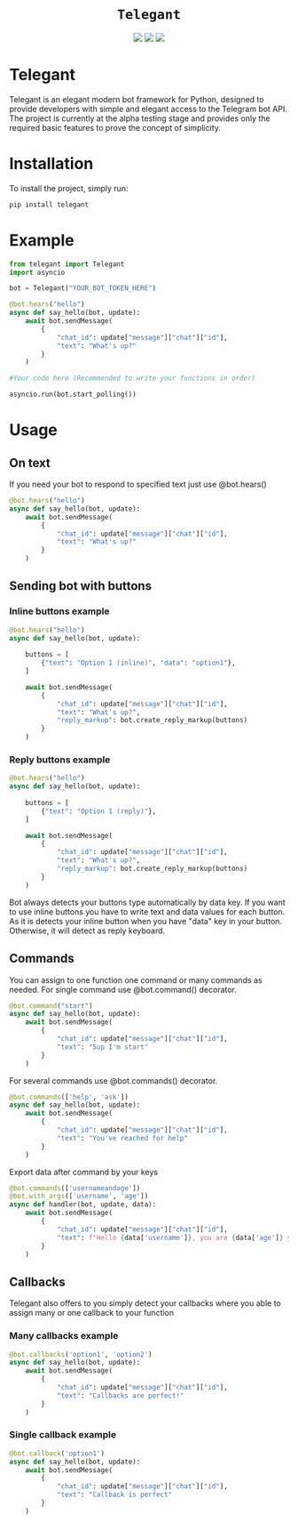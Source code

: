 
<h1 align="center">
    <code>Telegant</code>
</h1>
<p align="center">
    <a href="https://t.me/telegant_group"><img src="https://img.shields.io/badge/Telegram-Group-blue.svg?logo=telegram"></a>
    <a href="https://t.me/telegant_official"><img src="https://img.shields.io/badge/Telegram-Channel-blue.svg?logo=telegram"></a> 
    <a href="https://pypistats.org/packages/telegant"><img src="https://img.shields.io/pypi/dm/telegant.svg"></a>
</p>



# Telegant 
Telegant is an elegant modern bot framework for Python, designed to provide developers with simple and elegant access to the Telegram bot API.
The project is currently at the alpha testing stage and provides only the required basic features to prove the concept of simplicity.

# Installation 
To install the project, simply run:

```python 
pip install telegant
```

# Example 

```python
from telegant import Telegant
import asyncio

bot = Telegant("YOUR_BOT_TOKEN_HERE")

@bot.hears("hello")
async def say_hello(bot, update): 
    await bot.sendMessage(
        {
            "chat_id": update["message"]["chat"]["id"],
            "text": "What's up?"
        }
    )

#Your code here (Recommended to write your functions in order)

asyncio.run(bot.start_polling())
```

# Usage 

## On text 

If you need your bot to respond to specified text just use @bot.hears()

```python 
@bot.hears("hello")
async def say_hello(bot, update): 
    await bot.sendMessage(
        {
            "chat_id": update["message"]["chat"]["id"],
            "text": "What's up?"
        }
    )
```

## Sending bot with buttons

### Inline buttons example
```python 
@bot.hears("hello")
async def say_hello(bot, update): 
 
    buttons = [
        {"text": "Option 1 (inline)", "data": "option1"},  
    ]

    await bot.sendMessage(
        {
            "chat_id": update["message"]["chat"]["id"],
            "text": "What's up?",
            "reply_markup": bot.create_reply_markup(buttons)
        }
    )
```

### Reply buttons example

```python 
@bot.hears("hello")
async def say_hello(bot, update): 
 
    buttons = [
        {"text": "Option 1 (reply)"},  
    ]

    await bot.sendMessage(
        {
            "chat_id": update["message"]["chat"]["id"],
            "text": "What's up?",
            "reply_markup": bot.create_reply_markup(buttons)
        }
    )
```

Bot always detects your buttons type automatically by data key. 
If you want to use inline buttons you have to write text and data values for each button.
As it is detects your inline button when you have "data" key in your button.
Otherwise, it will detect as reply keyboard.

## Commands

You can assign to one function one command or many commands as needed.
For single command use @bot.command() decorator.

```python 
@bot.command("start")
async def say_hello(bot, update):  
    await bot.sendMessage(
        {
            "chat_id": update["message"]["chat"]["id"],
            "text": "Sup I'm start"
        }
    )
```
For several commands use @bot.commands() decorator.

```python 
@bot.commands(['help', 'ask'])
async def say_hello(bot, update):  
    await bot.sendMessage(
        {
            "chat_id": update["message"]["chat"]["id"],
            "text": "You've reached for help"
        }
    )
```

Export data after command by your keys

```python 
@bot.commands(['usernameandage'])
@bot.with_args(['username', 'age'])
async def handler(bot, update, data): 
    await bot.sendMessage(
        {
            "chat_id": update["message"]["chat"]["id"],
            "text": f"Hello {data['username']}, you are {data['age']} years old."
        }
    )
```

## Callbacks
Telegant also offers to you simply detect your callbacks where you able to assign many or one callback to your function

### Many callbacks example 

```python 
@bot.callbacks('option1', 'option2')
async def say_hello(bot, update):  
    await bot.sendMessage(
        {
            "chat_id": update["message"]["chat"]["id"],
            "text": "Callbacks are perfect!"
        }
    )
```

### Single callback example

```python 
@bot.callback('option1')
async def say_hello(bot, update):  
    await bot.sendMessage(
        {
            "chat_id": update["message"]["chat"]["id"],
            "text": "Callback is perfect"
        }
    )
```
